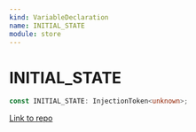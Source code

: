 ```yaml
---
kind: VariableDeclaration
name: INITIAL_STATE
module: store
---
```


# INITIAL_STATE

```ts
const INITIAL_STATE: InjectionToken<unknown>;
```

[Link to repo](https://github.com/ngrx/platform/blob/master/modules/store/src/tokens.ts#L10-L10)
